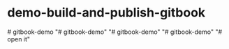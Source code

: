 # demo-build-and-publish-gitbook
#   g i t b o o k - d e m o 
 
 "# gitbook-demo" 
"# gitbook-demo" 
"# gitbook-demo" 
"# open it"
